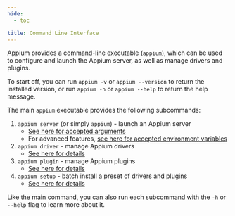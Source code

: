 ```yaml
---
hide:
  - toc

title: Command Line Interface
---
```


Appium provides a command-line executable (`appium`), which can be used to configure and launch
the Appium server, as well as manage drivers and plugins.

To start off, you can run `appium -v` or `appium --version` to return the installed version, 
or run `appium -h` or `appium --help` to return the help message.

The main `appium` executable provides the following subcommands:

1. `appium server` (or simply `appium`) - launch an Appium server
    - [See here for accepted arguments](./args.md)
    - For advanced features, [see here for accepted environment variables](./env-vars.md)
2. `appium driver` - manage Appium drivers
    - [See here for details](./extensions.md)
3. `appium plugin` - manage Appium plugins
    - [See here for details](./extensions.md)
4. `appium setup` - batch install a preset of drivers and plugins
    - [See here for details](./setup.md)

Like the main command, you can also run each subcommand with the `-h` or `--help` flag to learn
more about it.
